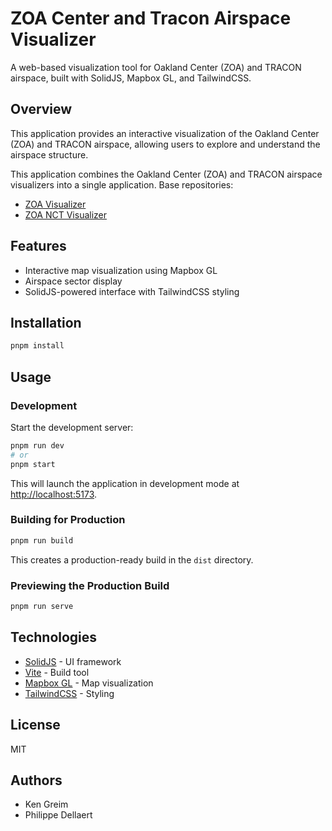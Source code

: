 # ZOA Center and Tracon Airspace Visualizer

A web-based visualization tool for Oakland Center (ZOA) and TRACON airspace, built with SolidJS, Mapbox GL, and TailwindCSS.

## Overview

This application provides an interactive visualization of the Oakland Center (ZOA) and TRACON airspace, allowing users to explore and understand the airspace structure.

This application combines the Oakland Center (ZOA) and TRACON airspace visualizers into a single application. Base repositories:

- [ZOA Visualizer](https://github.com/vzoa/ZoaVisualizer)
- [ZOA NCT Visualizer](https://github.com/vzoa/NctVisualizer)

## Features

- Interactive map visualization using Mapbox GL
- Airspace sector display
- SolidJS-powered interface with TailwindCSS styling

## Installation

```bash
pnpm install
```

## Usage

### Development

Start the development server:

```bash
pnpm run dev
# or
pnpm start
```

This will launch the application in development mode at [http://localhost:5173](http://localhost:5173).

### Building for Production

```bash
pnpm run build
```

This creates a production-ready build in the `dist` directory.

### Previewing the Production Build

```bash
pnpm run serve
```

## Technologies

- [SolidJS](https://solidjs.com) - UI framework
- [Vite](https://vitejs.dev) - Build tool
- [Mapbox GL](https://docs.mapbox.com/mapbox-gl-js/api/) - Map visualization
- [TailwindCSS](https://tailwindcss.com) - Styling

## License

MIT

## Authors

- Ken Greim
- Philippe Dellaert
